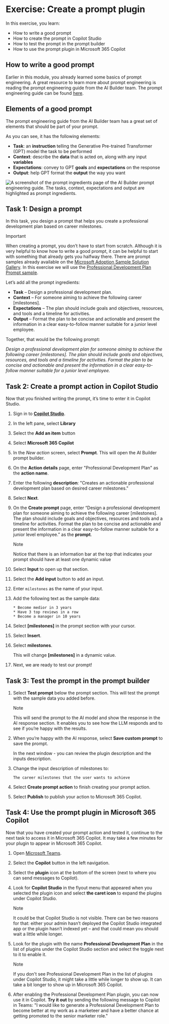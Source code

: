 # Exercise: Create a prompt plugin

In this exercise, you learn:

- How to write a good prompt
- How to create the prompt in Copilot Studio
- How to test the prompt in the prompt builder
- How to use the prompt plugin in Microsoft 365 Copilot

## How to write a good prompt

Earlier in this module, you already learned some basics of prompt engineering. A great resource to learn more about prompt engineering is reading the prompt engineering guide from the AI Builder team. The prompt engineering guide can be found [here](https://aka.ms/learn-ai-builder-prompting-guide).

## Elements of a good prompt

The prompt engineering guide from the AI Builder team has a great set of elements that should be part of your prompt.

As you can see, it has the following elements:

- **Task**: an **instruction** telling the Generative Pre-trained Transformer (GPT) model the task to be performed
- **Context**: describe the **data** that is acted on, along with any input **variables**
- **Expectations**: convey to GPT **goals** and **expectations** on the response
- **Output**: help GPT format the **output** the way you want

![A screenshot of the prompt ingredients page of the AI Builder prompt engineering guide. The tasks, context, expectations and output are highlighted as prompt ingredients.](../Media/4-prompt-engineering-guide.png)

## Task 1: Design a prompt

In this task, you design a prompt that helps you create a professional development plan based on career milestones.

> [!IMPORTANT]
> When creating a prompt, you don’t have to start from scratch. Although it is very helpful to know how to write a good prompt, it can be helpful to start with something that already gets you halfway there.
> There are prompt samples already available on the [Microsoft Adoption Sample Solution Gallery](https://aka.ms/power-prompts). In this exercise we will use the [Professional Development Plan Prompt sample](https://adoption.microsoft.com/sample-solution-gallery/sample/pnp-powerplatform-prompts-professional-development/).

Let’s add all the prompt ingredients:

- **Task** – Design a professional development plan.
- **Context** – For someone aiming to achieve the following career [milestones].
- **Expectations** – The plan should include goals and objectives, resources, and tools and a timeline for activities.
- **Output** – Format the plan to be concise and actionable and present the information in a clear easy-to-follow manner suitable for a junior level employee.

Together, that would be the following prompt:

*Design a professional development plan for someone aiming to achieve the following career [milestones]. The plan should include goals and objectives, resources, and tools and a timeline for activities. Format the plan to be concise and actionable and present the information in a clear easy-to-follow manner suitable for a junior level employee.*

## Task 2: Create a prompt action in Copilot Studio

Now that you finished writing the prompt, it’s time to enter it in Copilot Studio.

1. Sign in to **[Copilot Studio](https://copilotstudio.microsoft.com)**.
1. In the left pane, select **Library**
1. Select the **Add an item** button
1. Select **Microsoft 365 Copilot**
1. In the *New action* screen, select **Prompt**. This will open the AI Builder prompt builder.
1. On the **Action details** page, enter "Professional Development Plan" as the **action name**.
1. Enter the following **description**: "Creates an actionable professional development plan based on desired career milestones."
1. Select **Next**.
1. On the **Create prompt** page, enter “Design a professional development plan for someone aiming to achieve the following career [milestones]. The plan should include goals and objectives, resources and tools and a timeline for activities. Format the plan to be concise and actionable and present the information in a clear easy-to-follow manner suitable for a junior level employee.” as the **prompt**.

    > [!NOTE]
    > Notice that there is an information bar at the top that indicates your prompt should have at least one dynamic value

1. Select **Input** to open up that section.
1. Select the **Add input** button to add an input.
1. Enter `milestones` as the name of your input.
1. Add the following text as the sample data:

      ```text
      * Become medior in 3 years
      * Have 3 top reviews in a row
      * Become a manager in 10 years
      ```

1. Select **[milestones]** in the prompt section with your cursor.
1. Select **Insert**.
1. Select **milestones**.

      This will change **[milestones]** in a dynamic value.

1. Next, we are ready to test our prompt!

## Task 3: Test the prompt in the prompt builder

1. Select **Test prompt** below the prompt section. This will test the prompt with the sample data you added before.

    > [!NOTE]
    > This will send the prompt to the AI model and show the response in the AI response section. It enables you to see how the LLM responds and to see if you’re happy with the results.

1. When you’re happy with the AI response, select **Save custom prompt** to save the prompt.

    In the next window - you can review the plugin description and the inputs description.

1. Change the input description of milestones to:

      ```text
      The career milestones that the user wants to achieve
      ```

1. Select **Create prompt action** to finish creating your prompt action.

1. Select **Publish** to publish your action to Microsoft 365 Copilot.

## Task 4: Use the prompt plugin in Microsoft 365 Copilot

Now that you have created your prompt action and tested it, continue to the next task to access it in Microsoft 365 Copilot.  It may take a few minutes for your plugin to appear in Microsoft 365 Copilot.

1. Open [Microsoft Teams](https://teams.microsoft.com).
1. Select the **Copilot** button in the left navigation.
1. Select the **plugin** icon at the bottom of the screen (next to where you can send messages to Copilot).
1. Look for **Copilot Studio** in the flyout menu that appeared when you selected the plugin icon and select **the caret icon** to expand the plugins under Copilot Studio.

    > [!NOTE]
    > It could be that Copilot Studio is not visible. There can be two reasons for that: either your admin hasn’t deployed the Copilot Studio integrated app or the plugin hasn’t indexed yet – and that could mean you should wait a little while longer.

1. Look for the plugin with the name **Professional Development Plan** in the list of plugins under the Copilot Studio section and select the toggle next to it to enable it.

    > [!NOTE]
    > If you don't see Professional Development Plan in the list of plugins under Copilot Studio, it might take a little while longer to show up. It can take a bit longer to show up in Microsoft 365 Copilot.

1. After enabling the Professional Development Plan plugin, you can now use it in Copilot. **Try it out** by sending the following message to Copilot in Teams: "I would like to generate a Professional Development Plan to become better at my work as a marketeer and have a better chance at getting promoted to the senior marketer role."
